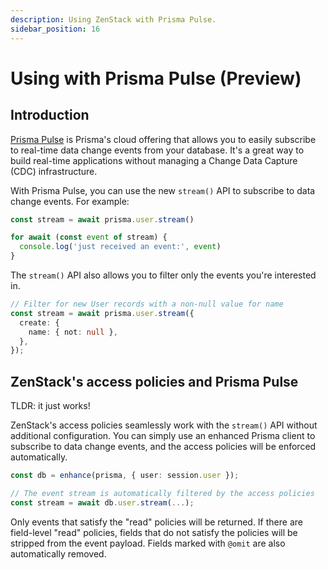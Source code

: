 ```yaml
---
description: Using ZenStack with Prisma Pulse.
sidebar_position: 16
---
```


# Using with Prisma Pulse (Preview)

## Introduction

[Prisma Pulse](https://www.prisma.io/data-platform/pulse) is Prisma's cloud offering that allows you to easily subscribe to real-time data change events from your database. It's a great way to build real-time applications without managing a Change Data Capture (CDC) infrastructure.

With Prisma Pulse, you can use the new `stream()` API to subscribe to data change events. For example:

```ts
const stream = await prisma.user.stream()

for await (const event of stream) {
  console.log('just received an event:', event)
}
```

The `stream()` API also allows you to filter only the events you're interested in.

```ts
// Filter for new User records with a non-null value for name
const stream = await prisma.user.stream({
  create: {
    name: { not: null },
  },
});
```

## ZenStack's access policies and Prisma Pulse

TLDR: it just works!

ZenStack's access policies seamlessly work with the `stream()` API without additional configuration. You can simply use an enhanced Prisma client to subscribe to data change events, and the access policies will be enforced automatically.

```ts
const db = enhance(prisma, { user: session.user });

// The event stream is automatically filtered by the access policies
const stream = await db.user.stream(...);
```

Only events that satisfy the "read" policies will be returned. If there are field-level "read" policies, fields that do not satisfy the policies will be stripped from the event payload. Fields marked with `@omit` are also automatically removed.
